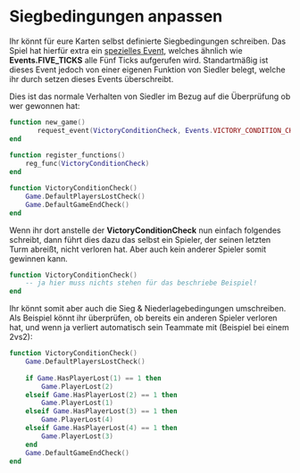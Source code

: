 # Siegbedingungen anpassen

Ihr könnt für eure Karten selbst definierte Siegbedingungen schreiben. Das Spiel hat hierfür extra ein [spezielles Event](entrypoint-register_functions-events-1.md), welches ähnlich wie **Events.FIVE_TICKS** alle Fünf Ticks aufgerufen wird. Standartmäßig ist dieses Event jedoch von einer eigenen Funktion von Siedler belegt, welche ihr durch setzen dieses Events überschreibt.&#x20;

Dies ist das normale Verhalten von Siedler im Bezug auf die Überprüfung ob wer gewonnen hat:

```lua
function new_game()
       request_event(VictoryConditionCheck, Events.VICTORY_CONDITION_CHECK)
end
 
function register_functions()
	reg_func(VictoryConditionCheck)
end

function VictoryConditionCheck()
	Game.DefaultPlayersLostCheck()
	Game.DefaultGameEndCheck()
end
```

Wenn ihr dort anstelle der **VictoryConditionCheck** nun einfach folgendes schreibt, dann führt dies dazu das selbst ein Spieler, der seinen letzten Turm abreißt, nicht verloren hat. Aber auch kein anderer Spieler somit gewinnen kann.&#x20;

```lua
function VictoryConditionCheck()
    -- ja hier muss nichts stehen für das beschriebe Beispiel!
end
```



Ihr könnt somit aber auch die Sieg & Niederlagebedingungen umschreiben. Als Beispiel könnt ihr überprüfen, ob bereits ein anderen Spieler verloren hat, und wenn ja verliert automatisch sein Teammate mit (Beispiel bei einem 2vs2):

```lua
function VictoryConditionCheck()
	Game.DefaultPlayersLostCheck()
	
	if Game.HasPlayerLost(1) == 1 then
		Game.PlayerLost(2)
	elseif Game.HasPlayerLost(2) == 1 then
		Game.PlayerLost(1)
	elseif Game.HasPlayerLost(3) == 1 then
		Game.PlayerLost(4)
	elseif Game.HasPlayerLost(4) == 1 then
		Game.PlayerLost(3)
	end
	Game.DefaultGameEndCheck()
end
```






